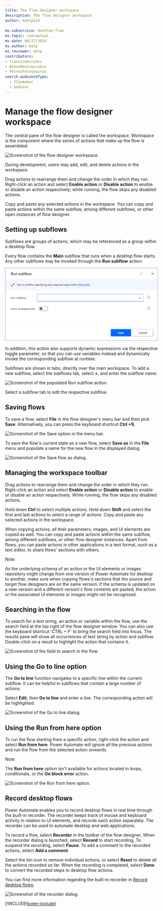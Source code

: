 ```yaml
---
title: The flow designer workspace
description: The flow designer workspace
author: mattp123

ms.subservice: desktop-flow
ms.topic: conceptual
ms.date: 08/27/2024
ms.author: matp
ms.reviewer: matp
contributors:
- Yiannismavridis
- NikosMoutzourakis
- PetrosFeleskouras
search.audienceType: 
  - flowmaker
  - enduser
---
```


# Manage the flow designer workspace

The central pane of the flow designer is called the workspace. Workspace is the component where the series of actions that make up the flow is assembled:

![Screenshot of the flow designer workspace.](./media/designer-workspace/flow-designer-workspace.png)

During development, users may add, edit, and delete actions in the workspace.

Drag actions to rearrange them and change the order in which they run. Right-click an action and select **Enable action** or **Disable action** to enable or disable an action respectively; while running, the flow skips any disabled actions.

Copy and paste any selected actions in the workspace. You can copy and paste actions within the same subflow, among different subflows, or other open instances of flow designer.

## Setting up subflows

Subflows are groups of actions, which may be referenced as a group within a desktop flow.

Every flow contains the **Main** subflow that runs when a desktop flow starts. Any other subflows may be invoked through the **Run subflow** action:

![Screenshot of the Run subflow action.](./media/setting-subflows/run-subflow-action-dynamic-invocation.png)

In addition, this action also supports dynamic expressions via the respective toggle parameter, so that you can use variables instead and dynamically invoke the corresponding subflow at runtime.

Subflows are shown in tabs, directly over the main workspace. To add a new subflow, select the subflows tab, select **+**, and enter the subflow name.

![Screenshot of the populated Run subflow action.](./media/setting-subflows/add-new-subflow.png)

Select a subflow tab to edit the respective subflow.

## Saving flows

To save a flow, select **File** in the flow designer's menu bar and then pick **Save**. Alternatively, you can press the keyboard shortcut **Ctrl +S**.

![Screenshot of the Save option in the menu bar.](./media/saving-flows/save-flow.png)

To save the flow's current state as a new flow, select **Save as** in the **File** menu and populate a name for the new flow in the displayed dialog.

![Screenshot of the Save flow as dialog.](./media/saving-flows/save-flow-as-dialog.png)

## Managing the workspace toolbar

Drag actions to rearrange them and change the order in which they run. Right-click an action and select **Enable action** or **Disable action** to enable or disable an action respectively. While running, the flow skips any disabled actions.

Hold down **Ctrl** to select multiple actions. Hold down **Shift** and select the first and last actions to select a range of actions. Copy and paste any selected actions in the workspace.

When copying actions, all their parameters, images, and UI elements are copied as well. You can copy and paste actions within the same subflow, among different subflows, or other flow designer instances. Apart from flows, you can paste actions in other applications in a text format, such as a text editor, to share flows' sections with others.

> [!NOTE]
> As the underlying schema of an action or the UI elements or images repository might change from one version of Power Automate for desktop to another, make sure when copying flows's sections that the source and target flow designers are on the same version. If the schema is updated on a new version and a different version's flow contents are pasted, the action or the associated UI elements or images might not be recognized.

## Searching in the flow

To search for a text string, an action or variable within the flow, use the search field at the top right of the flow designer window. You can also use the keyboard shortcut 'CTRL + F' to bring the search field into focus. The results pane will show all occurrences of text string by action and subflow. Double-click on a result to highlight the action that contains it.

![Screenshot of the field to search in the flow.](media/searching-flow/search.png)

## Using the Go to line option

The **Go to line** function navigates to a specific line within the current subflow. It can be helpful in subflows that contain a large number of actions.

Select **Edit**, then **Go to line** and enter a line. The corresponding action will be highlighted.

![Screenshot of the Go to line dialog.](media/using-line-option/go-to-line.png)

## Using the Run from here option

To run the flow starting from a specific action, right-click the action and select **Run from here**. Power Automate will  ignore all the previous actions and run the flow from the selected action onwards.

> [!NOTE]
> The **Run from here** option isn't available for actions located in loops, conditionals, or the **On block error** action.

![Screenshot of the Run from here option.](media/run-stop-pause/run-from-here.png)

## Record desktop flows

Power Automate enables you to record desktop flows in real time through the built-in recorder. The recorder keeps track of mouse and keyboard activity in relation to UI elements, and records each action separately. The recorder can be used to automate desktop and web applications.

To record a flow, select **Recorder** in the toolbar of the flow designer. When the recorder dialog is launched, select **Record** to start recording. To suspend the recording, select **Pause**. To add a comment to the recorded actions, select **Add a comment**.

Select the bin icon to remove individual actions, or select **Reset** to delete all the actions recorded so far. When the recording is completed, select **Done** to convert the recorded steps to desktop flow actions.

You can find more information regarding the built-in recorder in [Record desktop flows](recording-flow.md).

![Screenshot of the recorder dialog.](media/making-use-recorders/recorder.png)

[!INCLUDE[footer-include](../includes/footer-banner.md)]
